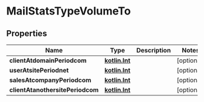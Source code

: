 # MailStatsTypeVolumeTo

## Properties
Name | Type | Description | Notes
------------ | ------------- | ------------- | -------------
**clientAtdomainPeriodcom** | [**kotlin.Int**](.md) |  |  [optional]
**userAtsitePeriodnet** | [**kotlin.Int**](.md) |  |  [optional]
**salesAtcompanyPeriodcom** | [**kotlin.Int**](.md) |  |  [optional]
**clientAtanothersitePeriodcom** | [**kotlin.Int**](.md) |  |  [optional]
